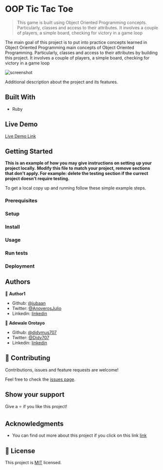# OOP Tic Tac Toe

> This game is built using Object Oriented Programming concepts. Particularly,
> classes and access to their attributes. It involves a couple of players, a
> simple board, checking for victory in a game loop

The main goal of this project is to put into practice concepts learned in Object
Oriented Programming main concepts of Object Oriented Programming. Particularly,
classes and access to their attributes by building this project. It involves a
couple of players, a simple board, checking for victory in a game loop

![screenshot](./app_screenshot.png)

Additional description about the project and its features.

## Built With

- Ruby

## Live Demo

[Live Demo Link](https://livedemo.com)

## Getting Started

**This is an example of how you may give instructions on setting up your project locally.**
**Modify this file to match your project, remove sections that don't apply. For example: delete the testing section if the currect project doesn't require testing.**

To get a local copy up and running follow these simple example steps.

### Prerequisites

### Setup

### Install

### Usage

### Run tests

### Deployment

## Authors

👤 **Author1**

- Github: [@jubaan](https://github.com/jubaan)
- Twitter: [@AnoverosJulio](https://twitter.com/AnoverosJulio)
- Linkedin: [linkedin](https://www.linkedin.com/in/julio-a%C3%B1overos-b987a8a0/)

👤 **Adewale Orotayo**

- Github: [@didymus707](https://github.com/didymus707)
- Twitter: [@Didy707](https://twitter.com/didy707)
- Linkedin: [linkedin](https://linkedin.com/adewale-thomas-orotayo)

## 🤝 Contributing

Contributions, issues and feature requests are welcome!

Feel free to check the [issues page](https://github.com/jubaan/m__oop__tic-tac-toe/issues?q=is%3Aissue+is%3Aopen+sort%3Aupdated-desc).

## Show your support

Give a ⭐️ if you like this project!

## Acknowledgments

- You can find out more about this project if you click on this link [link](https://www.theodinproject.com/courses/ruby-programming/lessons/oop)

## 📝 License

This project is [MIT](LICENSE.md) licensed.
